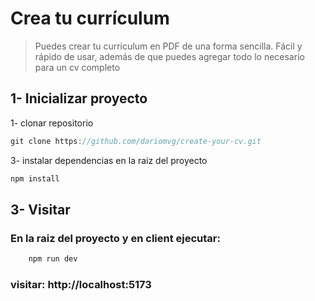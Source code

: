 # Crea tu currículum

> Puedes crear tu curriculum en PDF de una forma sencilla. Fácil y rápido de usar, además de que puedes agregar todo lo necesario para un cv completo


## 1- Inicializar proyecto  

1- clonar repositorio
```js
git clone https://github.com/dariomvg/create-your-cv.git
```

3- instalar dependencias en la raiz del proyecto
```js
npm install
```

## 3- Visitar

### En la raiz del proyecto y en client ejecutar:

```js
    npm run dev
```
### visitar: http://localhost:5173





